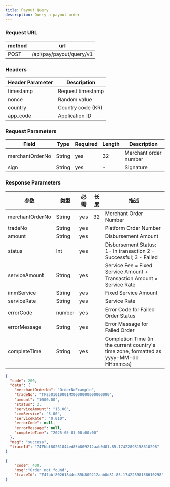 ```yaml
---
title: Payout Query
description: Query a payout order
---
```


### Request URL

| method | url                      |
| ------ | ------------------------ |
| POST   | /api/pay/payout/query/v1 |

###  Headers

| Header Parameter | Description       |
| ---------------- |-------------------|
| timestamp        | Request timestamp |
| nonce            | Random value      |
| country          | Country code (KR) |
| app_code         | Application ID    |

### Request Parameters

| Field           | Type   | Required | Length | Description           |
| --------------- | ------ | -------- | ------ | --------------------- |
| merchantOrderNo | String | yes      | 32     | Merchant order number |
| sign            | String | yes      | -      | Signature             |


### Response Parameters


| 参数              | 类型     | 必需  | 长度  | 描述                                                                                     |
|-----------------|--------|-----|-----|----------------------------------------------------------------------------------------|
| merchantOrderNo | String | yes | 32  | Merchant Order Number                                                                  |
| tradeNo         | String | yes |     | Platform Order Number                                                                  |
| amount          | String | yes |     | Disbursement Amount                                                                    |
| status          | Int    | yes |     | Disbursement Status: 1- In transaction 2 - Successful; 3 - Failed                      |
| serviceAmount   | String | yes |     | Service Fee = Fixed Service Amount + Transaction Amount × Service Rate                 |
| immService      | String | yes |     | Fixed Service Amount                                                                   |
| serviceRate     | String | yes |     | Service Rate                                                                           |
| errorCode       | number | yes |     | Error Code for Failed Order Status                                                     |
| errorMessage    | String | yes |     | Error Message for Failed Order                                                         |
| completeTime    | String | yes |     | Completion Time (in the current country's time zone, formatted as yyyy-MM-dd HH:mm:ss) |


```json title = "Return example"
{
  "code": 200,
  "data": {
    "merchantOrderNo": "OrderNoExample",
    "tradeNo": "TF2501010001MX0000000000000000",
    "amount": "1000.00",
    "status": 2,
    "serviceAmount": "15.00",
    "immService": "5.00",
    "serviceRate": "0.010",
    "errorCode": null,
    "errorMessage": null,
    "completeTime": "2025-05-01 00:00:00"
  },
  "msg": "success",
  "traceId": "747bbf80261844ed85b809212aab0d81.85.17422898158610298"
}
```

```json title= "Example of Response for Non-Existent Order"
{
    "code": 400,
    "msg":"Order not found",
    "traceId": "747bbf80261844ed85b809212aab0d81.85.17422898158610298"
}
```